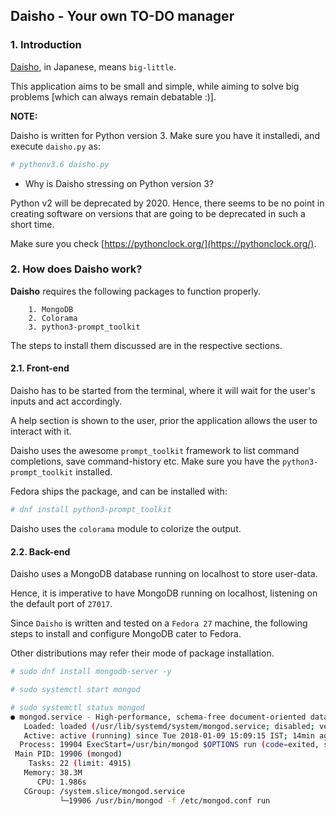 ## Daisho - Your own TO-DO manager

### 1. Introduction

[Daisho](https://en.wikipedia.org/wiki/Daish%C5%8D), in Japanese, means `big-little`.

This application aims to be small and simple, while aiming to solve big problems [which can always remain debatable :)].

**NOTE:**

Daisho is written for Python version 3. Make sure you have it installedi, and execute `daisho.py` as:

```bash
# pythonv3.6 daisho.py
```

* Why is Daisho stressing on Python version 3?

Python v2 will be deprecated by 2020. Hence, there seems to be no point in creating software on versions that are going to be deprecated in such a short time.

Make sure you check [https://pythonclock.org/](https://pythonclock.org/).

### 2. How does Daisho work?

**Daisho** requires the following packages to function properly.

        1. MongoDB
        2. Colorama
        3. python3-prompt_toolkit

The steps to install them discussed are in the respective sections.

#### 2.1. Front-end

Daisho has to be started from the terminal, where it will wait for the user's inputs and act accordingly.

A help section is shown to the user, prior the application allows the user to interact with it.

Daisho uses the awesome `prompt_toolkit` framework to list command completions, save command-history etc. Make sure you have the `python3-prompt_toolkit` installed.

Fedora ships the package, and can be installed with:

```bash
# dnf install python3-prompt_toolkit
```

Daisho uses the `colorama` module to colorize the output.

#### 2.2. Back-end

Daisho uses a MongoDB database running on localhost to store user-data.

Hence, it is imperative to have MongoDB running on localhost, listening on the default port of `27017`.

Since `Daisho` is written and tested on a `Fedora 27` machine, the following steps to install and configure MongoDB cater to Fedora.

Other distributions may refer their mode of package installation.

```bash
# sudo dnf install mongodb-server -y

# sudo systemctl start mongod

# sudo systemctl status mongod
● mongod.service - High-performance, schema-free document-oriented database
   Loaded: loaded (/usr/lib/systemd/system/mongod.service; disabled; vendor preset: disabled)
   Active: active (running) since Tue 2018-01-09 15:09:15 IST; 14min ago
  Process: 19904 ExecStart=/usr/bin/mongod $OPTIONS run (code=exited, status=0/SUCCESS)
 Main PID: 19906 (mongod)
    Tasks: 22 (limit: 4915)
   Memory: 38.3M
      CPU: 1.986s
   CGroup: /system.slice/mongod.service
           └─19906 /usr/bin/mongod -f /etc/mongod.conf run
```


